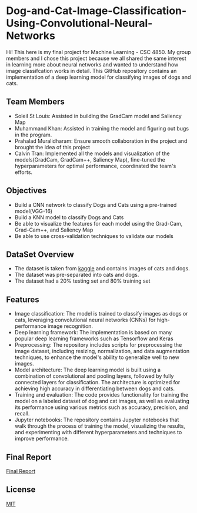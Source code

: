 # Dog-and-Cat-Image-Classification-Using-Convolutional-Neural-Networks

Hi!
This here is my final project for Machine Learning - CSC 4850. My group members and I chose this project because we all shared the same interest in learning more about neural networks and wanted to understand how image classifcation works in detail. This GitHub repository contains an implementation of a deep learning model for classifying images of dogs and cats. 
## Team Members
* Soleil St Louis: Assisted in building the GradCam model and Saliency Map
* Muhammand Khan: Assisted in training the model and figuring out bugs in the program.
* Prahalad Muralidharam: Ensure smooth collaboration in the project and brought the idea of this project
* Calvin Tran: Implemented all the models and visualization of the models(GradCam, GradCam++, Saliency Map), fine-tuned the hyperparameters for optimal performance, coordinated the team's efforts.
## Objectives
* Build a CNN network to classify Dogs and Cats using a pre-trained model(VGG-16)
* Build a KNN model to classify Dogs and Cats 
* Be able to visualize the features for each model using the Grad-Cam, Grad-Cam++, and Saliency Map
* Be able to use cross-validation techniques to validate our models

## DataSet Overview
* The dataset is taken from [kaggle](https://www.kaggle.com/datasets/chetankv/dogs-cats-images) and contains images of cats and dogs.
* The dataset was pre-separated into cats and dogs.
* The dataset had a 20% testing set and 80% training set

## Features
* Image classification: The model is trained to classify images as dogs or cats, leveraging convolutional neural networks (CNNs) for high-performance image recognition.
* Deep learning framework: The implementation is based on many popular deep learning frameworks such as Tensorflow and Keras
* Preprocessing: The repository includes scripts for preprocessing the image dataset, including resizing, normalization, and data augmentation techniques, to enhance the model's ability to generalize well to new images.
* Model architecture: The deep learning model is built using a combination of convolutional and pooling layers, followed by fully connected layers for classification. The architecture is optimized for achieving high accuracy in differentiating between dogs and cats.
* Training and evaluation: The code provides functionality for training the model on a labeled dataset of dog and cat images, as well as evaluating its performance using various metrics such as accuracy, precision, and recall.
* Jupyter notebooks: The repository contains Jupyter notebooks that walk through the process of training the model, visualizing the results, and experimenting with different hyperparameters and techniques to improve performance.
## Final Report

[Final Report](FinalReport.pdf)

## License

[MIT](https://choosealicense.com/licenses/mit/)
